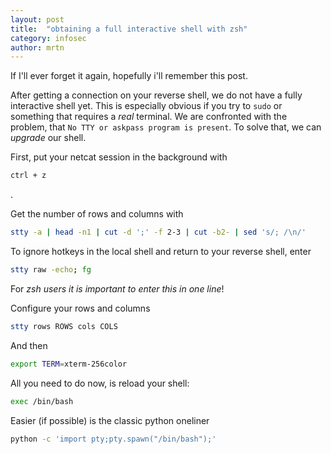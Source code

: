 ```yaml
---
layout: post
title:  "obtaining a full interactive shell with zsh"
category: infosec
author: mrtn
---
```


If I'll ever forget it again, hopefully i'll remember this post. 

After getting a connection on your reverse shell, we do not have a fully interactive shell yet. This is especially obvious if you try to `sudo` or something that requires a _real_ terminal. We are confronted with the problem, that `No TTY or askpass program is present`. 
To solve that, we can *upgrade* our shell. 

First, put your netcat session in the background with 

```bash 
ctrl + z
```
. 


Get the number of rows and columns with 

```bash
stty -a | head -n1 | cut -d ';' -f 2-3 | cut -b2- | sed 's/; /\n/'
```


To ignore hotkeys in the local shell and return to your reverse shell, enter 

```bash
stty raw -echo; fg
```

For *zsh users it is important to enter this in one line*!


Configure your rows and columns 
```bash
stty rows ROWS cols COLS
```

And then 
```bash
export TERM=xterm-256color
```

All you need to do now, is reload your shell: 
```bash
exec /bin/bash
```

Easier (if possible) is the classic python oneliner 

```bash
python -c 'import pty;pty.spawn("/bin/bash");'
```


